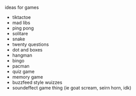 ideas for games 

- tiktactoe
- mad libs
- ping pong
- solitare
- snake
- twenty questions
- dot and boxes
- hangman
- bingo
- pacman
- quiz game
- memory game
- buzzfeed style wuizzes
- soundeffect game thing (ie goat scream, seirn horn, idk)
